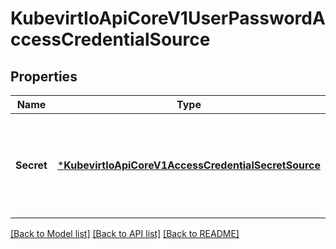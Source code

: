 # KubevirtIoApiCoreV1UserPasswordAccessCredentialSource

## Properties
Name | Type | Description | Notes
------------ | ------------- | ------------- | -------------
**Secret** | [***KubevirtIoApiCoreV1AccessCredentialSecretSource**](kubevirt.io.api.core.v1.AccessCredentialSecretSource.md) | Secret means that the access credential is pulled from a kubernetes secret | [optional] [default to null]

[[Back to Model list]](../README.md#documentation-for-models) [[Back to API list]](../README.md#documentation-for-api-endpoints) [[Back to README]](../README.md)


